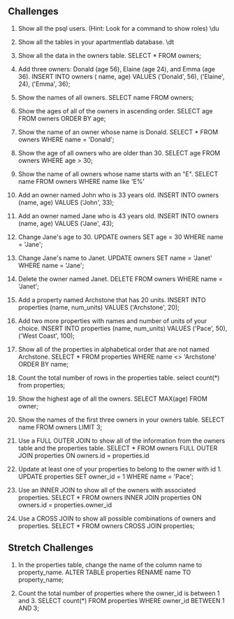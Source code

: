 
## Challenges

1. Show all the psql users. (Hint: Look for a command to show roles)
	\du

2. Show all the tables in your apartmentlab database.
	\dt

3. Show all the data in the owners table.
	SELECT * FROM owners;

4. Add three owners: Donald (age 56), Elaine (age 24), and Emma (age 36).
	INSERT INTO owners (
		name, age) 
			VALUES 
				('Donald', 56),
				('Elaine', 24), 
				('Emma', 36);

5. Show the names of all owners.
	SELECT name FROM owners;

6. Show the ages of all of the owners in ascending order.
	SELECT age FROM owners ORDER BY age;

7. Show the name of an owner whose name is Donald.
	SELECT * FROM owners WHERE name = 'Donald';

8. Show the age of all owners who are older than 30.
	SELECT age FROM owners WHERE age > 30;

9. Show the name of all owners whose name starts with an "E".
	SELECT name FROM owners WHERE name like 'E%'

10. Add an owner named John who is 33 years old.
	INSERT INTO owners (name, age) VALUES ('John', 33);

11. Add an owner named Jane who is 43 years old.
	INSERT INTO owners (name, age) VALUES ('Jane', 43);

12. Change Jane's age to 30.
	UPDATE owners SET age = 30 WHERE name = 'Jane';

13. Change Jane's name to Janet.
	UPDATE owners SET name = 'Janet' WHERE name = 'Jane';

14. Delete the owner named Janet.
	DELETE FROM owners WHERE name = 'Janet';

15. Add a property named Archstone that has 20 units.
	INSERT INTO properties (name, num_units) VALUES ('Archstone', 20);

16. Add two more properties with names and number of units of your choice.
	INSERT INTO properties (name, num_units) 
		VALUES ('Pace', 50), ('West Coast', 100);

17. Show all of the properties in alphabetical order that are not named Archstone.
	SELECT * FROM properties WHERE name <> 'Archstone' ORDER BY name;

18. Count the total number of rows in the properties table.
	select count(*) from properties; 

19. Show the highest age of all the owners.
	SELECT MAX(age) FROM owner;

20. Show the names of the first three owners in your owners table.
	SELECT name FROM owners LIMIT 3;

21. Use a FULL OUTER JOIN to show all of the information from the owners table and the properties table.
	SELECT * FROM owners FULL OUTER JOIN properties ON owners.id = properties.id

22. Update at least one of your properties to belong to the owner with id 1.
	UPDATE properties SET owner_id = 1 WHERE name = 'Pace';

23. Use an INNER JOIN to show all of the owners with associated properties.
	SELECT * FROM owners INNER JOIN properties ON owners.id = properties.owner_id

24. Use a CROSS JOIN to show all possible combinations of owners and properties.
	SELECT * FROM owners CROSS JOIN properties;

## Stretch Challenges

1. In the properties table, change the name of the column name to property_name.
	ALTER TABLE properties RENAME name TO property_name;

2. Count the total number of properties where the owner_id is between 1 and 3.
	SELECT count(*) FROM properties WHERE owner_id BETWEEN 1 AND 3;